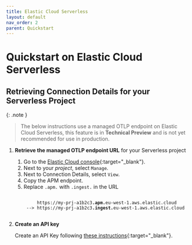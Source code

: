 ```yaml
---
title: Elastic Cloud Serverless
layout: default
nav_order: 2
parent: Quickstart
---
```


# Quickstart on Elastic Cloud Serverless

## Retrieving Connection Details for your Serverless Project

{: .note }
> The below instructions use a managed OTLP endpoint on Elastic Cloud Serverless, this feature is in **Technical Preview** and is not yet recommended for use in production.

1. **Retrieve the managed OTLP endpoint URL** for your Serverless project

    1. Go to the [Elastic Cloud console](https://cloud.elastic.co/){:target="_blank"}.
    2. Next to your *project*, select `Manage`.
    3. Next to Connection Details, select `View`.
    4. Copy the APM endpoint.
    5. Replace `.apm.` with `.ingest.` in the URL
        <pre><code>
            https://my-prj-a1b2c3<b>.apm.</b>eu-west-1.aws.elastic.cloud
        --> https://my-prj-a1b2c3<b>.ingest.</b>eu-west-1.aws.elastic.cloud
        </code></pre>

2. **Create an API key** 

    Create an API Key following [these instructions](https://www.elastic.co/guide/en/kibana/current/api-keys.html){:target="_blank"}.